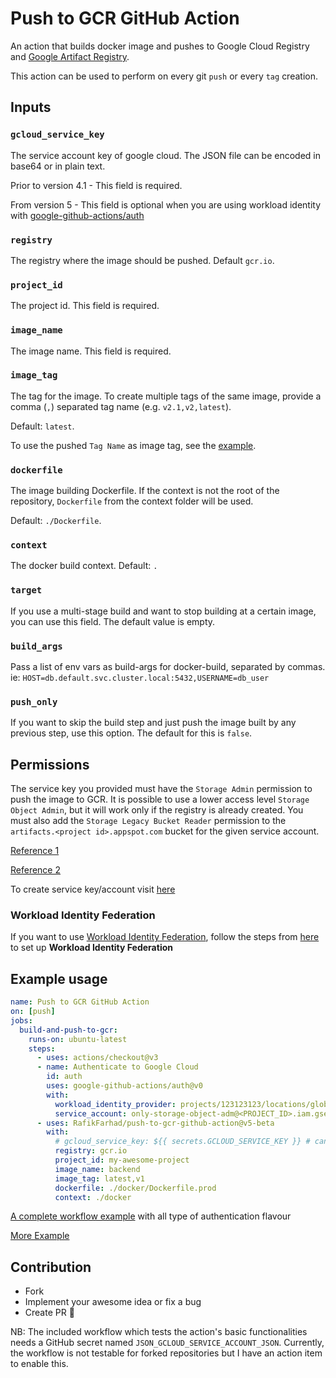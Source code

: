 # Push to GCR GitHub Action

An action that builds docker image and pushes to Google Cloud Registry and [Google Artifact Registry](https://github.com/RafikFarhad/push-to-gcr-github-action/issues/35).

This action can be used to perform on every git `push` or every `tag` creation.

## Inputs

### `gcloud_service_key`
The service account key of google cloud. The JSON file can be encoded in base64 or in plain text. 

Prior to version 4.1 - This field is required.

From version 5 - This field is optional when you are using workload identity with [google-github-actions/auth](https://github.com/google-github-actions/auth)
### `registry`
The registry where the image should be pushed. Default `gcr.io`.

### `project_id`
The project id. This field is required.

### `image_name`
The image name. This field is required.

### `image_tag`
The tag for the image. To create multiple tags of the same image, provide a comma (`,`) separated tag name (e.g. `v2.1,v2,latest`).

Default: `latest`.

To use the pushed `Tag Name` as image tag, see the [example](https://github.com/RafikFarhad/push-to-gcr-github-action/blob/master/examples/build_only_tags.yml).

### `dockerfile`
The image building Dockerfile. 
If the context is not the root of the repository, `Dockerfile` from the context folder will be used.

Default: `./Dockerfile`.

### `context`
The docker build context. Default: `.`

### `target`
If you use a multi-stage build and want to stop building at a certain image, you can use this field. The default value is empty.

### `build_args`
Pass a list of env vars as build-args for docker-build, separated by commas. ie: `HOST=db.default.svc.cluster.local:5432,USERNAME=db_user`

### `push_only`
If you want to skip the build step and just push the image built by any previous step, use this option. The default for this is `false`.

## Permissions
The service key you provided must have the `Storage Admin` permission to push the image to GCR.
It is possible to use a lower access level `Storage Object Admin`, but it will work only if the registry is already created. You must also add the `Storage Legacy Bucket Reader` permission to the `artifacts.<project id>.appspot.com` bucket for the given service account.

[Reference 1](https://cloud.google.com/container-registry/docs/access-control)

[Reference 2](https://stackoverflow.com/a/39750467/6189461)

To create service key/account visit [here](https://console.cloud.google.com/iam-admin/serviceaccounts)

### Workload Identity Federation
If you want to use [Workload Identity Federation](https://cloud.google.com/iam/docs/workload-identity-federation), follow the steps from [here](https://github.com/google-github-actions/auth#setting-up-workload-identity-federation) to set up **Workload Identity Federation**

## Example usage
```yaml
name: Push to GCR GitHub Action
on: [push]
jobs:
  build-and-push-to-gcr:
    runs-on: ubuntu-latest
    steps:      
      - uses: actions/checkout@v3
      - name: Authenticate to Google Cloud
        id: auth
        uses: google-github-actions/auth@v0
        with:
          workload_identity_provider: projects/123123123/locations/global/workloadIdentityPools/the-workload-pool/providers/the-provider
          service_account: only-storage-object-adm@<PROJECT_ID>.iam.gserviceaccount.com
      - uses: RafikFarhad/push-to-gcr-github-action@v5-beta
        with:
          # gcloud_service_key: ${{ secrets.GCLOUD_SERVICE_KEY }} # can be base64 encoded or plain text || not needed if you use google-github-actions/auth
          registry: gcr.io
          project_id: my-awesome-project
          image_name: backend
          image_tag: latest,v1
          dockerfile: ./docker/Dockerfile.prod
          context: ./docker
```
[A complete workflow example](https://github.com/RafikFarhad/push-to-gcr-github-action/tree/master/.github/workflows) with all type of authentication flavour

[More Example](https://github.com/RafikFarhad/push-to-gcr-github-action/tree/master/examples)

## Contribution
- Fork
- Implement your awesome idea or fix a bug
- Create PR 🎉

NB: The included workflow which tests the action's basic functionalities needs a GitHub secret named `JSON_GCLOUD_SERVICE_ACCOUNT_JSON`.
Currently, the workflow is not testable for forked repositories but I have an action item to enable this.  
